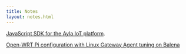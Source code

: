 ```yaml
---
title: Notes
layout: notes.html
---
```


[JavaScript SDK for the Ayla IoT platform](https://github.com/AylaNetworks/JS_AylaSDK).

[Open-WRT Pi configuration with Linux Gateway Agent tuning on Balena](https://aylanetworks.atlassian.net/wiki/spaces/SAL/pages/426737721/Open-WRT+Pi+configuration+with+Linux+Gateway+Agent+tuning+on+Balena)
